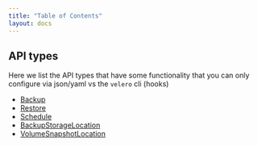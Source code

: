```yaml
---
title: "Table of Contents"
layout: docs
---
```


## API types

Here we list the API types that have some functionality that you can only configure via json/yaml vs the `velero` cli
(hooks)

* [Backup][1]
* [Restore][2]
* [Schedule][3]
* [BackupStorageLocation][4]
* [VolumeSnapshotLocation][5]

[1]: backup.md
[2]: restore.md
[3]: schedule.md
[4]: backupstoragelocation.md
[5]: volumesnapshotlocation.md
